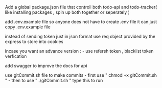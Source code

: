 Add a global package.json file that controll both todo-api and todo-tracker(
like installing packages , spin up both together or seperately )

add .env.example file so anyone does not have to create .env file it can just
copy .env.example file

instead of sending token just in json format use req object provided by the
express to store into cookies

incase you want an advance version : - use refersh token , blacklist token
verfication

add swagger to improve the docs for api

use gitCommit.sh file to make commits - first use " chmod +x gitCommit.sh " - then to use " ./gitCommit.sh " type this to run
